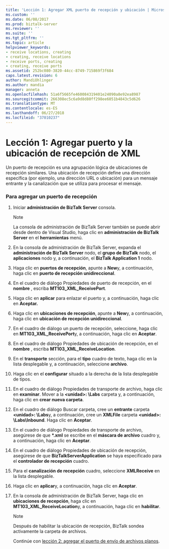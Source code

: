 ```yaml
---
title: 'Lección 1: Agregar XML puerto de recepción y ubicación | Microsoft Docs'
ms.custom: ''
ms.date: 06/08/2017
ms.prod: biztalk-server
ms.reviewer: ''
ms.suite: ''
ms.tgt_pltfrm: ''
ms.topic: article
helpviewer_keywords:
- receive locations, creating
- creating, receive locations
- receive ports, creating
- creating, receive ports
ms.assetid: 252bc080-3820-44cc-8749-715869f3f684
caps.latest.revision: 6
author: MandiOhlinger
ms.author: mandia
manager: anneta
ms.openlocfilehash: 51a6f5665fe460084319401e24090a8e92ea8987
ms.sourcegitcommit: 266308ec5c6a9d8d80ff298ee6051b4843c5d626
ms.translationtype: MT
ms.contentlocale: es-ES
ms.lasthandoff: 06/27/2018
ms.locfileid: "37010237"
---
```

# <a name="lesson-1-adding-xml-receive-port-and-location"></a>Lección 1: Agregar puerto y la ubicación de recepción de XML
Un puerto de recepción es una agrupación lógica de ubicaciones de recepción similares. Una ubicación de recepción define una dirección específica (por ejemplo, una dirección URL o ubicación) para un mensaje entrante y la canalización que se utiliza para procesar el mensaje.  
  
### <a name="to-add-a-receive-port"></a>Para agregar un puerto de recepción  
  
1. Iniciar **administración de BizTalk Server** consola.  
  
   > [!NOTE]
   >  La consola de administración de BizTalk Server también se puede abrir desde dentro de Visual Studio, haga clic en **administración de BizTalk Server** en el **herramientas** menú.  
  
2. En la consola de administración de BizTalk Server, expanda el **administración de BizTalk Server** nodo, el **grupo de BizTalk** nodo, el **aplicaciones** nodo y, a continuación, el **BizTalk Application 1** nodo.  
  
3. Haga clic en **puertos de recepción**, apunte a **New**y, a continuación, haga clic en **puerto de recepción unidireccional**.  
  
4. En el cuadro de diálogo Propiedades de puerto de recepción, en el **nombre** , escriba **MT103_XML_ReceivePort**.  
  
5. Haga clic en **aplicar** para enlazar el puerto y, a continuación, haga clic en **Aceptar.**  
  
6. Haga clic en **ubicaciones de recepción**, apunte a **New**y, a continuación, haga clic en **ubicación de recepción unidireccional**.  
  
7. En el cuadro de diálogo un puerto de recepción, seleccione, haga clic en **MT103_XML_ReceivePort**y, a continuación, haga clic en **Aceptar**.  
  
8. En el cuadro de diálogo Propiedades de ubicación de recepción, en el **nombre** , escriba **MT103_XML_ReceiveLocation**.  
  
9. En el **transporte** sección, para el **tipo** cuadro de texto, haga clic en la lista desplegable y, a continuación, seleccione **archivo**.  
  
10. Haga clic en el **configurar** situado a la derecha de la lista desplegable de tipos.  
  
11. En el cuadro de diálogo Propiedades de transporte de archivo, haga clic en **examinar**. Mover a la  **\<unidad\>: \Labs** carpeta y, a continuación, haga clic en **crear nueva carpeta**.  
  
12. En el cuadro de diálogo Buscar carpeta, cree un **entrante** carpeta  **\<unidad\>: \Labs**y, a continuación, cree un **XMLFile** carpeta  **\<unidad\>: \Labs\Inbound**. Haga clic en **Aceptar**.  
  
13. En el cuadro de diálogo Propiedades de transporte de archivo, asegúrese de que  **\*.xml** se escribe en el **máscara de archivo** cuadro y, a continuación, haga clic en **Aceptar**.  
  
14. En el cuadro de diálogo Propiedades de ubicación de recepción, asegúrese de que **BizTalkServerApplication** se haya especificado para el **controlador de recepción** cuadro.  
  
15. Para el **canalización de recepción** cuadro, seleccione **XMLReceive** en la lista desplegable.  
  
16. Haga clic en **aplicar**y, a continuación, haga clic en **Aceptar**.  
  
17. En la consola de administración de BizTalk Server, haga clic en **ubicaciones de recepción**, haga clic en **MT103_XML_ReceiveLocation**y, a continuación, haga clic en **habilitar**.  
  
    > [!NOTE]
    >  Después de habilitar la ubicación de recepción, BizTalk sondea activamente la carpeta de archivos.  
  
    Continúe con [lección 2: agregar el puerto de envío de archivos planos](../../adapters-and-accelerators/accelerator-swift/lesson-2-adding-a-flat-file-send-port.md).